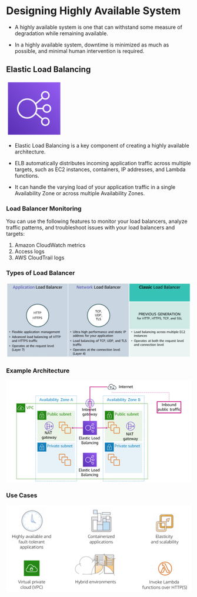 # Designing Highly Available System

- A highly available system is one that can withstand some measure of degradation while remaining available.

- In a highly available system, downtime is minimized as much as possible, and minimal human intervention is required.

## Elastic Load Balancing

![Elastic Load Balancing](./images/elastic-lb.png)

- Elastic Load Balancing is a key component of creating a highly available architecture.

- ELB automatically distributes incoming application traffic across multiple targets, such as EC2 instances, containers, IP addresses, and Lambda functions.

- It can handle the varying load of your application traffic in a single Availability Zone or across multiple Availability Zones.

### Load Balancer Monitoring

You can use the following features to monitor your load balancers, analyze traffic patterns, and troubleshoot issues with your load balancers and targets:

1. Amazon CloudWatch metrics
2. Access logs
3. AWS CloudTrail logs

### Types of Load Balancer

![Load Balancer Types](./images/load-balancer-types.png)

### Example Architecture

![Example Architecture](./images/load-balancing-example.png)

### Use Cases

![Use Cases](./images/load-balancing-use-cases.png)
